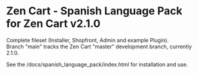 # Zen Cart - Spanish Language Pack for Zen Cart v2.1.0

Complete fileset (Installer, Shopfront, Admin and example Plugin).  
Branch "main" tracks the Zen Cart "master" development branch, currently 2.1.0.

See the /docs/spanish_language_pack/index.html for installation and use.
